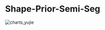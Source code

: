 # Shape-Prior-Semi-Seg

![charts_yujie](https://github.com/WUTCM-Lab/Shape-Prior-Semi-Seg/assets/155703366/489ffcc1-8016-4502-b376-4e9abd514560)
